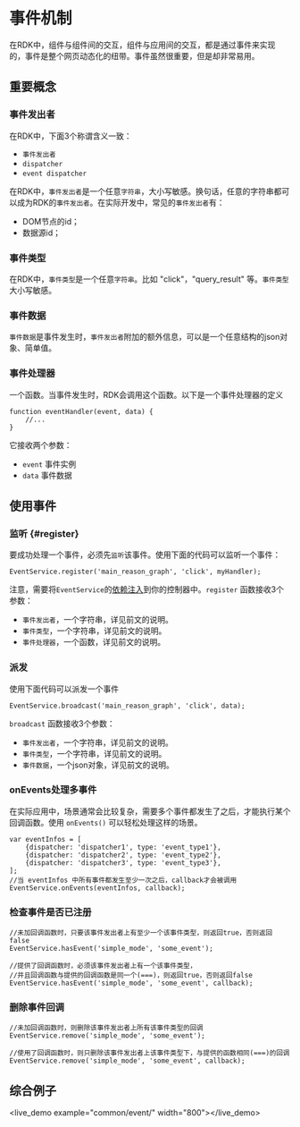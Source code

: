 # 事件机制 #
在RDK中，组件与组件间的交互，组件与应用间的交互，都是通过事件来实现的，事件是整个网页动态化的纽带。事件虽然很重要，但是却非常易用。

## 重要概念 ##
### 事件发出者 ###
在RDK中，下面3个称谓含义一致：

- `事件发出者`
- `dispatcher`
- `event dispatcher`

在RDK中，`事件发出者`是一个任意`字符串`，大小写敏感。换句话，任意的字符串都可以成为RDK的`事件发出者`。在实际开发中，常见的`事件发出者`有：

- DOM节点的id；
- 数据源id；

### 事件类型 ###
在RDK中，`事件类型`是一个任意`字符串`。比如 "click"，"query_result" 等。`事件类型`大小写敏感。

### 事件数据 ###
`事件数据`是事件发生时，`事件发出者`附加的额外信息，可以是一个任意结构的json对象、简单值。

### 事件处理器 ###
一个函数。当事件发生时，RDK会调用这个函数。以下是一个事件处理器的定义

	function eventHandler(event, data) {
		//...
	}
它接收两个参数：

- `event` 事件实例
- `data` 事件数据


## 使用事件 ##
### 监听 {#register}
要成功处理一个事件，必须先`监听`该事件。使用下面的代码可以监听一个事件：

	EventService.register('main_reason_graph', 'click', myHandler);

注意，需要将`EventService`的[依赖注入](http://docs.ngnice.com/tutorial/step_05)到你的控制器中。`register` 函数接收3个参数：

- `事件发出者`，一个字符串，详见前文的说明。
- `事件类型`，一个字符串，详见前文的说明。
- `事件处理器`，一个函数，详见前文的说明。

### 派发 ###
使用下面代码可以派发一个事件

	EventService.broadcast('main_reason_graph', 'click', data);

`broadcast` 函数接收3个参数：

- `事件发出者`，一个字符串，详见前文的说明。
- `事件类型`，一个字符串，详见前文的说明。
- `事件数据`，一个json对象，详见前文的说明。

### onEvents处理多事件 ###
在实际应用中，场景通常会比较复杂，需要多个事件都发生了之后，才能执行某个回调函数。使用 `onEvents()` 可以轻松处理这样的场景。

	var eventInfos = [
		{dispatcher: 'dispatcher1', type: 'event_type1'},
		{dispatcher: 'dispatcher2', type: 'event_type2'},
		{dispatcher: 'dispatcher3', type: 'event_type3'},
	];
	//当 eventInfos 中所有事件都发生至少一次之后，callback才会被调用
	EventService.onEvents(eventInfos, callback);

### 检查事件是否已注册 ###

	//未加回调函数时，只要该事件发出者上有至少一个该事件类型，则返回true，否则返回false
	EventService.hasEvent('simple_mode', 'some_event');

	//提供了回调函数时，必须该事件发出者上有一个该事件类型，
	//并且回调函数与提供的回调函数是同一个(===)，则返回true，否则返回false
	EventService.hasEvent('simple_mode', 'some_event', callback);

### 删除事件回调 ###

	//未加回调函数时，则删除该事件发出者上所有该事件类型的回调
	EventService.remove('simple_mode', 'some_event');
	
	//使用了回调函数时，则只删除该事件发出者上该事件类型下，与提供的函数相同(===)的回调
	EventService.remove('simple_mode', 'some_event', callback);


## 综合例子 ##
<live_demo example="common/event/" width="800"></live_demo>


<div>
<script data-main="/rdk/app/libs/rdk/rdk" src="/rdk/app/libs/requirejs/require.js"></script>
<script src="/doc/tools/doc_js/main.js"></script>
<script src="/doc/tools/doc_js/misc.js"></script>
</div>